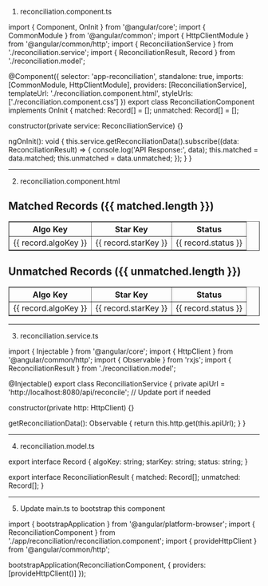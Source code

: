 1. reconciliation.component.ts

import { Component, OnInit } from '@angular/core';
import { CommonModule } from '@angular/common';
import { HttpClientModule } from '@angular/common/http';
import { ReconciliationService } from './reconciliation.service';
import { ReconciliationResult, Record } from './reconciliation.model';

@Component({
  selector: 'app-reconciliation',
  standalone: true,
  imports: [CommonModule, HttpClientModule],
  providers: [ReconciliationService],
  templateUrl: './reconciliation.component.html',
  styleUrls: ['./reconciliation.component.css']
})
export class ReconciliationComponent implements OnInit {
  matched: Record[] = [];
  unmatched: Record[] = [];

  constructor(private service: ReconciliationService) {}

  ngOnInit(): void {
    this.service.getReconciliationData().subscribe((data: ReconciliationResult) => {
      console.log('API Response:', data);
      this.matched = data.matched;
      this.unmatched = data.unmatched;
    });
  }
}


---

2. reconciliation.component.html

<h2>Matched Records ({{ matched.length }})</h2>
<table border="1" *ngIf="matched.length > 0">
  <thead>
    <tr>
      <th>Algo Key</th>
      <th>Star Key</th>
      <th>Status</th>
    </tr>
  </thead>
  <tbody>
    <tr *ngFor="let record of matched">
      <td>{{ record.algoKey }}</td>
      <td>{{ record.starKey }}</td>
      <td>{{ record.status }}</td>
    </tr>
  </tbody>
</table>

<h2>Unmatched Records ({{ unmatched.length }})</h2>
<table border="1" *ngIf="unmatched.length > 0">
  <thead>
    <tr>
      <th>Algo Key</th>
      <th>Star Key</th>
      <th>Status</th>
    </tr>
  </thead>
  <tbody>
    <tr *ngFor="let record of unmatched">
      <td>{{ record.algoKey }}</td>
      <td>{{ record.starKey }}</td>
      <td>{{ record.status }}</td>
    </tr>
  </tbody>
</table>


---

3. reconciliation.service.ts

import { Injectable } from '@angular/core';
import { HttpClient } from '@angular/common/http';
import { Observable } from 'rxjs';
import { ReconciliationResult } from './reconciliation.model';

@Injectable()
export class ReconciliationService {
  private apiUrl = 'http://localhost:8080/api/reconcile'; // Update port if needed

  constructor(private http: HttpClient) {}

  getReconciliationData(): Observable<ReconciliationResult> {
    return this.http.get<ReconciliationResult>(this.apiUrl);
  }
}


---

4. reconciliation.model.ts

export interface Record {
  algoKey: string;
  starKey: string;
  status: string;
}

export interface ReconciliationResult {
  matched: Record[];
  unmatched: Record[];
}


---

5. Update main.ts to bootstrap this component

import { bootstrapApplication } from '@angular/platform-browser';
import { ReconciliationComponent } from './app/reconciliation/reconciliation.component';
import { provideHttpClient } from '@angular/common/http';

bootstrapApplication(ReconciliationComponent, {
  providers: [provideHttpClient()]
});
